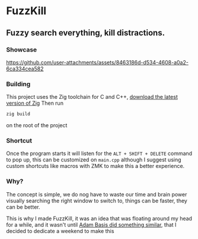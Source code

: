 # FuzzKill
## Fuzzy search everything, kill distractions.

### Showcase

https://github.com/user-attachments/assets/8463186d-d534-4608-a0a2-6ca334cea582

### Building
This project uses the Zig toolchain for C and C++, [download the latest version of Zig](https://ziglang.org/learn/getting-started/)
Then run
```ps
zig build
```
on the root of the project

### Shortcut
Once the program starts it will listen for the `ALT + SHIFT + DELETE` command to pop up, this can be customized on `main.cpp` although I suggest using custom shortcuts like macros with ZMK to make this a better experience.

### Why?
The concept is simple, we do nog have to waste our time and brain power visually searching the right window to switch to, things can be faster, they can be better.

This is why I made FuzzKill, it was an idea that was floating around my head for a while, and it wasn't until [Adam Basis did something similar](https://youtu.be/pAbf3jtoovA?si=cK_uLqbNKmXrV02V), that I decided to dedicate a weekend to make this
